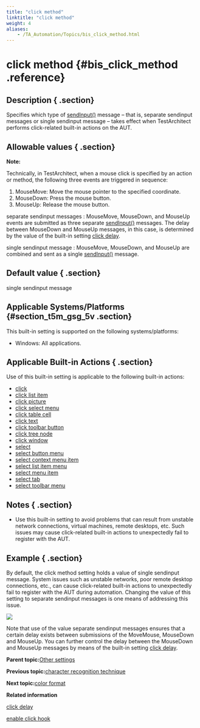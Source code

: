```yaml
--- 
title: "click method"
linktitle: "click method"
weight: 4
aliases: 
    - /TA_Automation/Topics/bis_click_method.html
---
```

# click method {#bis_click_method .reference}

## Description { .section}

Specifies which type of [sendInput\(\)](https://msdn.microsoft.com/en-us/library/windows/desktop/ms647591(v=vs.85).aspx) message – that is, separate sendinput messages or single sendinput message – takes effect when TestArchitect performs click-related built-in actions on the AUT.

## Allowable values { .section}

**Note:**

Technically, in TestArchitect, when a mouse click is specified by an action or method, the following three events are triggered in sequence:

1.  MouseMove: Move the mouse pointer to the specified coordinate.
2.  MouseDown: Press the mouse button.
3.  MouseUp: Release the mouse button.

separate sendinput messages
:   MouseMove, MouseDown, and MouseUp events are submitted as three separate [sendInput\(\)](https://msdn.microsoft.com/en-us/library/windows/desktop/ms647591(v=vs.85).aspx) messages. The delay between MouseDown and MouseUp messages, in this case, is determined by the value of the built-in setting [click delay](bis_click_delay.html).

single sendinput message
:   MouseMove, MouseDown, and MouseUp are combined and sent as a single [sendInput\(\)](https://msdn.microsoft.com/en-us/library/windows/desktop/ms647591(v=vs.85).aspx) message.

## Default value { .section}

single sendinput message

## Applicable Systems/Platforms {#section_t5m_gsg_5v .section}

This built-in setting is supported on the following systems/platforms:

-   Windows: All applications.

## Applicable Built-in Actions { .section}

Use of this built-in setting is applicable to the following built-in actions:

-   [click](bia_click.html)
-   [click list item](bia_click_list_item.html)
-   [click picture](bia_click_picture.html)
-   [click select menu](bia_click_select_menu.html)
-   [click table cell](bia_click_table_cell.html)
-   [click text](bia_click_text.html)
-   [click toolbar button](bia_click_toolbar_button.html)
-   [click tree node](bia_click_tree_node.html)
-   [click window](bia_click_window.html)
-   [select](bia_select.html)
-   [select button menu](bia_select_button_menu.html)
-   [select context menu item](bia_select_context_menu_item.html)
-   [select list item menu](bia_select_list_item_menu.html)
-   [select menu item](bia_select_menu_item.html)
-   [select tab](bia_select_tab.html)
-   [select toolbar menu](bia_select_toolbar_menu.html)

## Notes { .section}

-   Use this built-in setting to avoid problems that can result from unstable network connections, virtual machines, remote desktops, etc. Such issues may cause click-related built-in actions to unexpectedly fail to register with the AUT.

## Example { .section}

By default, the click method setting holds a value of single sendinput message. System issues such as unstable networks, poor remote desktop connections, etc., can cause click-related built-in actions to unexpectedly fail to register with the AUT during automation. Changing the value of this setting to separate sendinput messages is one means of addressing this issue.

![](../Images/bis_click_method_pgm.png)

Note that use of the value separate sendinput messages ensures that a certain delay exists between submissions of the MoveMouse, MouseDown and MouseUp. You can further control the delay between the MouseDown and MouseUp messages by means of the built-in setting [click delay](bis_click_delay.html).

**Parent topic:**[Other settings](../../TA_Automation/Topics/bis_other.html)

**Previous topic:**[character recognition technique](../../TA_Automation/Topics/bis_character_recognition_technique.html)

**Next topic:**[color format](../../TA_Automation/Topics/bis_color_format.html)

**Related information**  


[click delay](../../TA_Automation/Topics/bis_click_delay.html)

[enable click hook](../../TA_Automation/Topics/bis_enable_click_hook.html)

